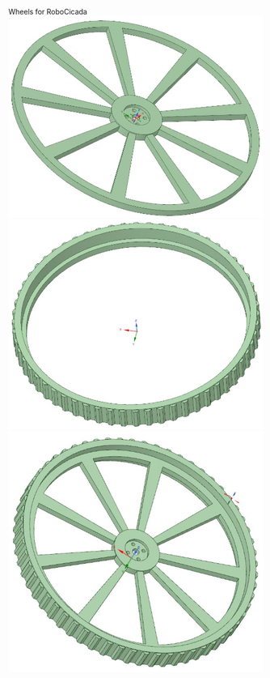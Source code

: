 Wheels for RoboCicada
![Rim for wheel 205mm](https://github.com/RoboCicada/CicadaSTL/blob/master/wheels/front/RimWheel205mm.jpg)
![Tire for wheel 205mm](https://github.com/RoboCicada/CicadaSTL/blob/master/wheels/front/TireWheel205mm.jpg)
![View for wheel 205mm](https://github.com/RoboCicada/CicadaSTL/blob/master/wheels/front/ViewWheel205mm.jpg)
